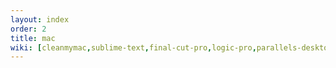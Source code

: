 ```yaml
---
layout: index
order: 2
title: mac
wiki: [cleanmymac,sublime-text,final-cut-pro,logic-pro,parallels-desktop16,motion,compressor,1password,goodnotes,permute,downie,pixelmator,notability,things]
---
```


